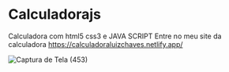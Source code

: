 # Calculadorajs
Calculadora com html5 css3 e JAVA SCRIPT
Entre no meu site da calculadora  https://calculadoraluizchaves.netlify.app/

![Captura de Tela (453)](https://user-images.githubusercontent.com/72763804/132109725-209bb72b-2dd9-4784-963c-df4d25fb9b78.png)

